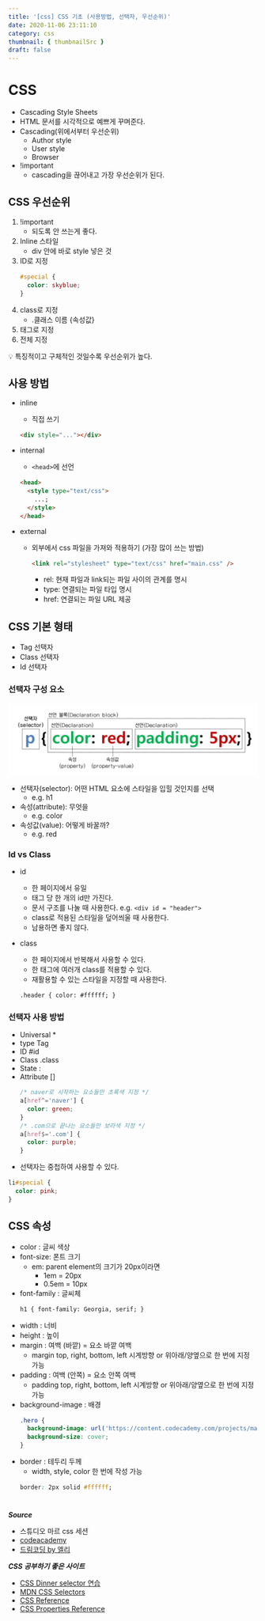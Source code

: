 ```yaml
---
title: '[css] CSS 기초 (사용방법, 선택자, 우선순위)'
date: 2020-11-06 23:11:10
category: css
thumbnail: { thumbnailSrc }
draft: false
---
```


# CSS

- Cascading Style Sheets
- HTML 문서를 시각적으로 예쁘게 꾸며준다.
- Cascading(위에서부터 우선순위)
  - Author style
  - User style
  - Browser
- !important
  - cascading을 끊어내고 가장 우선순위가 된다.

## CSS 우선순위

1. !important
   - 되도록 안 쓰는게 좋다.
2. Inline 스타일
   - div 안에 바로 style 넣은 것
3. ID로 지정
   ```css
   #special {
     color: skyblue;
   }
   ```
4. class로 지정
   - .클래스 이름 {속성값}
5. 태그로 지정
6. 전체 지정

💡 특징적이고 구체적인 것일수록 우선순위가 높다.

## 사용 방법

- inline
  - 직접 쓰기
  ```html
  <div style="..."></div>
  ```
- internal

  - `<head>`에 선언

  ```html
  <head>
    <style type="text/css">
      ...;
    </style>
  </head>
  ```

- external
  - 외부에서 css 파일을 가져와 적용하기 (가장 많이 쓰는 방법)
    ```html
    <link rel="stylesheet" type="text/css" href="main.css" />
    ```
    - rel: 현재 파일과 link되는 파일 사이의 관계를 명시
    - type: 연결되는 파일 타입 명시
    - href: 연결되는 파일 URL 제공

## CSS 기본 형태

- Tag 선택자
- Class 선택자
- Id 선택자

### 선택자 구성 요소

![selector](./images/selector.png)

- 선택자(selector): 어떤 HTML 요소에 스타일을 입힐 것인지를 선택
  - e.g. h1
- 속성(attribute): 무엇을
  - e.g. color
- 속성값(value): 어떻게 바꿀까?
  - e.g. red

### Id vs Class

- id
  - 한 페이지에서 유일
  - 태그 당 한 개의 id만 가진다.
  - 문서 구조를 나눌 때 사용한다.
    e.g. `<div id = "header">`
  - class로 적용된 스타일을 덮어씌울 때 사용한다.
  - 남용하면 좋지 않다.
- class

  - 한 페이지에서 반복해서 사용할 수 있다.
  - 한 태그에 여러개 class를 적용할 수 있다.
  - 재활용할 수 있는 스타일을 지정할 때 사용한다.

  ```html
  .header { color: #ffffff; }
  ```

### 선택자 사용 방법

- Universal \*
- type Tag
- ID #id
- Class .class
- State :
- Attribute []
  ```css
  /* naver로 시작하는 요소들만 초록색 지정 */
  a[href^='naver'] {
    color: green;
  }
  /* .com으로 끝나는 요소들만 보라색 지정 */
  a[href$='.com'] {
    color: purple;
  }
  ```

* 선택자는 중첩하여 사용할 수 있다.

```css
li#special {
  color: pink;
}
```

## CSS 속성

- color : 글씨 색상
- font-size: 폰트 크기
  - em: parent element의 크기가 20px이라면
    - 1em = 20px
    - 0.5em = 10px
- font-family : 글씨체
  ```html
  h1 { font-family: Georgia, serif; }
  ```
- width : 너비
- height : 높이
- margin : 여백 (바깥) = 요소 바깥 여백
  - margin top, right, bottom, left 시계방향 or 위아래/양옆으로 한 번에 지정 가능
- padding : 여백 (안쪽) = 요소 안쪽 여백
  - padding top, right, bottom, left 시계방향 or 위아래/양옆으로 한 번에 지정 가능
- background-image : 배경
  ```css
  .hero {
    background-image: url('https://content.codecademy.com/projects/make-a-website/lesson-2/bg.jpg');
    background-size: cover;
  }
  ```
- border : 테두리 두께
  - width, style, color 한 번에 작성 가능
  ```css
  border: 2px solid #ffffff;
  ```

#

**_Source_**

- 스튜디오 마르 css 세션
- [codeacademy](https://www.codecademy.com/learn/make-a-website)
- [드림코딩 by 엘리](https://www.youtube.com/watch?v=gGebK7lWnCk&feature=emb_logo)

**_CSS 공부하기 좋은 사이트_**

- [CSS Dinner selector 연습](https://flukeout.github.io)
- [MDN CSS Selectors](https://developer.mozilla.org/en-US/docs/Glossary/CSS_Selector)
- [CSS Reference](https://developer.mozilla.org/en-US/docs/Web/CSS/Reference)
- [CSS Properties Reference](https://developer.mozilla.org/en-US/docs/Web/CSS/CSS_Properties_Reference)
